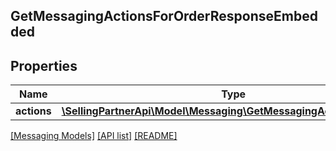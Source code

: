 ## GetMessagingActionsForOrderResponseEmbedded

## Properties

Name | Type | Description | Notes
------------ | ------------- | ------------- | -------------
**actions** | [**\SellingPartnerApi\Model\Messaging\GetMessagingActionResponse[]**](GetMessagingActionResponse.md) |  |

[[Messaging Models]](../) [[API list]](../../Api) [[README]](../../../README.md)
